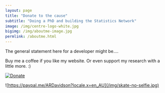 ```yaml
---
layout: page
title: "Donate to the cause"
subtitle: "Doing a PhD and building the Statistics Network"
image: /img/centre-logo-white.jpg
bigimg: /img/aboutme-image.jpg
permlink: /aboutme.html
---
```


The general statement here for a developer might be....

<centre>
Buy me a coffee if you like my website. Or even support my research with a little more. :)
</centre>

[![Donate](https://img.shields.io/badge/Donate-PayPal-green.svg)](https://paypal.me/ARDavidson?locale.x=en_AU)

![https://paypal.me/ARDavidson?locale.x=en_AU](/img/skate-no-selfie.jpg)